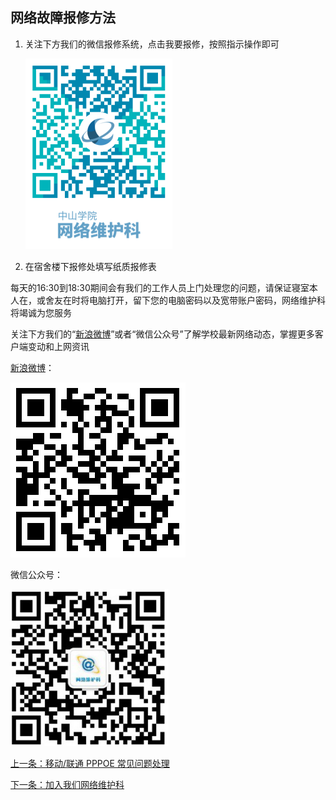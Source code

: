## 网络故障报修方法

1. 关注下方我们的微信报修系统，点击我要报修，按照指示操作即可

   ![](./image/image1.png)

2. 在宿舍楼下报修处填写纸质报修表

每天的16:30到18:30期间会有我们的工作人员上门处理您的问题，请保证寝室本人在，或舍友在时将电脑打开，留下您的电脑密码以及宽带账户密码，网络维护科将竭诚为您服务

关注下方我们的“[新浪微博](https://weibo.com/zsxyww)”或者“微信公众号”了解学校最新网络动态，掌握更多客户端变动和上网资讯

[新浪微博](https://weibo.com/zsxyww)：

![](./image/image2.png)

微信公众号：

![](./image/image3.png)

[上一条：移动/联通 PPPOE 常见问题处理](/guide/repairPPPoE)

[下一条：加入我们网络维护科](/guide/joinUs)